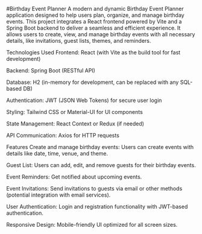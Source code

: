 #Birthday Event Planner
A modern and dynamic Birthday Event Planner application designed to help users plan, organize, and manage birthday events. This project integrates a React frontend powered by Vite and a Spring Boot backend to deliver a seamless and efficient experience. It allows users to create, view, and manage birthday events with all necessary details, like invitations, guest lists, themes, and reminders.

Technologies Used
Frontend: React (with Vite as the build tool for fast development)

Backend: Spring Boot (RESTful API)

Database: H2 (in-memory for development, can be replaced with any SQL-based DB)

Authentication: JWT (JSON Web Tokens) for secure user login

Styling: Tailwind CSS or Material-UI for UI components

State Management: React Context or Redux (if needed)

API Communication: Axios for HTTP requests

Features
Create and manage birthday events: Users can create events with details like date, time, venue, and theme.

Guest List: Users can add, edit, and remove guests for their birthday events.

Event Reminders: Get notified about upcoming events.

Event Invitations: Send invitations to guests via email or other methods (potential integration with email services).

User Authentication: Login and registration functionality with JWT-based authentication.

Responsive Design: Mobile-friendly UI optimized for all screen sizes.

